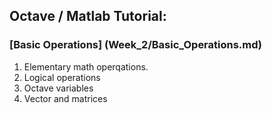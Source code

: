 ## Octave / Matlab Tutorial:
### [Basic Operations] (Week_2/Basic_Operations.md)
1. Elementary math operqations.
2. Logical operations    
3. Octave variables
4. Vector and matrices

